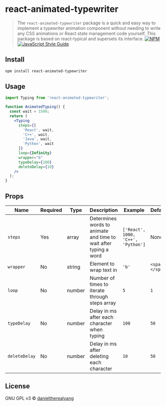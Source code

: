 
# react-animated-typewriter

> The ```react-animated-typewriter``` package is a quick and easy way to implement a typewriter animation component without needing to write any CSS animations or React state management code yourself. 
> This package is based on react-typical and supersets its interface.
[![NPM](https://img.shields.io/npm/v/react-animated-typewriter.svg)](https://www.npmjs.com/package/react-animated-typewriter) [![JavaScript Style Guide](https://img.shields.io/badge/code_style-standard-brightgreen.svg)](https://standardjs.com)

## Install

```bash
npm install react-animated-typewriter
```

## Usage

```jsx
import Typing from 'react-animated-typewriter';

function AnimatedTyping() {
  const wait = 1500;
  return (
    <Typing
      steps={[
        'React', wait,
        'C++', wait,
        'Java', wait,
        'Python', wait
      ]}
      loop={Infinity}
      wrapper="b"
      typeDelay={100}
      deleteDelay={10}
    />
  );
}
```

## Props
| Name | Required | Type | Description | Example | Default
| -- | -- | -- | -- | -- | -- |
| ```steps``` | Yes | array | Determines words to animate and time to wait after typing a word | ```['React', 1000, 'C++', 'Python']``` | None
| ```wrapper``` | No | string | Element to wrap text in | ```'b'``` | ```<span></span>```
| ```loop``` | No | number | Number of times to iterate through steps array | ```5``` | ```1```
| ```typeDelay``` | No | number | Delay in ms after each character when typing | ```100``` | ```50```
| ```deleteDelay``` | No | number | Delay in ms after deleting each character |```10``` | ```50```

## License

GNU GPL v3 © [danieltherealyang](https://github.com/danieltherealyang)
